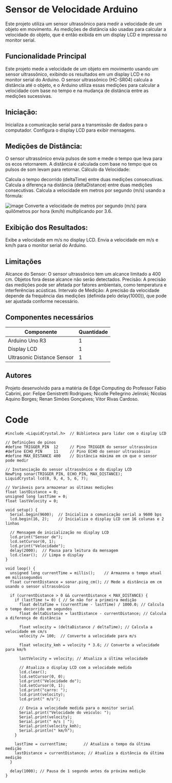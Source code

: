 # Sensor de Velocidade Arduino
Este projeto utiliza um sensor ultrassônico para medir a velocidade de um objeto em movimento. As medições de distância são usadas para calcular a velocidade do objeto, que é então exibida em um display LCD e impressa no monitor serial.


## Funcionalidade Principal
Este projeto mede a velocidade de um objeto em movimento usando um sensor ultrassônico, exibindo os resultados em um display LCD e no monitor serial do Arduino. O sensor ultrassônico (HC-SR04) calcula a distância até o objeto, e o Arduino utiliza essas medições para calcular a velocidade com base no tempo e na mudança de distância entre as medições sucessivas.

## Iniciação:

Inicializa a comunicação serial para a transmissão de dados para o computador.
Configura o display LCD para exibir mensagens.

## Medições de Distância:
O sensor ultrassônico envia pulsos de som e mede o tempo que leva para os ecos retornarem.
A distância é calculada com base no tempo que os pulsos de som levam para retornar.
Cálculo da Velocidade:

Calcula o tempo decorrido (deltaTime) entre duas medições consecutivas.
Calcula a diferença na distância (deltaDistance) entre duas medições consecutivas.
Calcula a velocidade em metros por segundo (m/s) usando a fórmula:

![image](https://github.com/Nicolejelinski/Edge-sprint1/assets/143125546/9c50f2f5-5247-4193-8414-d4bc4ab96b1a)
Converte a velocidade de metros por segundo (m/s) para quilômetros por hora (km/h) multiplicando por 3.6.

## Exibição dos Resultados:
Exibe a velocidade em m/s no display LCD.
Envia a velocidade em m/s e km/h para o monitor serial do Arduino.

## Limitações
Alcance do Sensor: O sensor ultrassônico tem um alcance limitado a 400 cm. Objetos fora desse alcance não serão detectados.
Precisão: A precisão das medições pode ser afetada por fatores ambientais, como temperatura e interferências acústicas.
Intervalo de Medição: A precisão da velocidade depende da frequência das medições (definida pelo delay(1000)), que pode ser ajustada conforme necessário.

## Componentes necessários
| Componente    | Quantidade    |
| ------------- | ------------- |
|Arduino Uno R3  | 1 |
| Display LCD | 1 |
| Ultrasonic Distance Sensor | 1 |

## Autores
Projeto desenvolvido para a matéria de Edge Computing do Professor Fabio Cabrini, por: 
Felipe Genistretti Rodrigues;
Nicolle Pellegrino Jelinski;
Nicolas Aquino Borges;
Renan Simões Gonçalves;
Vitor Rivas Cardoso.

# Code
```#include <NewPing.h>        // Biblioteca para lidar com o sensor ultrassônico
#include <LiquidCrystal.h>  // Biblioteca para lidar com o display LCD

// Definições de pinos
#define TRIGGER_PIN  12     // Pino TRIGGER do sensor ultrassônico
#define ECHO_PIN     11     // Pino ECHO do sensor ultrassônico
#define MAX_DISTANCE 400    // Distância máxima em cm que o sensor pode medir

// Instanciação do sensor ultrassônico e do display LCD
NewPing sonar(TRIGGER_PIN, ECHO_PIN, MAX_DISTANCE);
LiquidCrystal lcd(8, 9, 4, 5, 6, 7);

// Variáveis para armazenar as últimas medições
float lastDistance = 0;
unsigned long lastTime = 0;
float lastVelocity = 0;

void setup() {
  Serial.begin(9600);  // Inicializa a comunicação serial a 9600 bps
  lcd.begin(16, 2);    // Inicializa o display LCD com 16 colunas e 2 linhas

  // Mensagem de inicialização no display LCD
  lcd.print("Sensor de");
  lcd.setCursor(0, 1);
  lcd.print("Velocidade");
  delay(2000);  // Pausa para leitura da mensagem
  lcd.clear();  // Limpa o display
}

void loop() {
  unsigned long currentTime = millis();    // Armazena o tempo atual em milissegundos
  float currentDistance = sonar.ping_cm(); // Mede a distância em cm usando o sensor ultrassônico

  if (currentDistance > 0 && currentDistance < MAX_DISTANCE) {
    if (lastTime != 0) { // Se não for a primeira medição
      float deltaTime = (currentTime - lastTime) / 1000.0; // Calcula o tempo decorrido em segundos
      float deltaDistance = lastDistance - currentDistance; // Calcula a diferença de distância

      float velocity = (deltaDistance / deltaTime); // Calcula a velocidade em cm/s
      velocity /= 100;  // Converte a velocidade para m/s

      float velocity_kmh = velocity * 3.6; // Converte a velocidade para km/h

      lastVelocity = velocity; // Atualiza a última velocidade

      // Atualiza o display LCD com a velocidade medida
      lcd.clear();
      lcd.setCursor(0, 0);
      lcd.print("Velocidade do");
      lcd.setCursor(0, 1);
      lcd.print("carro: ");
      lcd.print(velocity);
      lcd.print(" m/s");

      // Envia a velocidade medida para o monitor serial
      Serial.print("Velocidade do veiculo: ");
      Serial.print(velocity);
      Serial.print(" m/s | ");
      Serial.print(velocity_kmh);
      Serial.println(" km/h");
    }

    lastTime = currentTime;       // Atualiza o tempo da última medição
    lastDistance = currentDistance; // Atualiza a distância da última medição
  }

  delay(1000); // Pausa de 1 segundo antes da próxima medição
}
```
